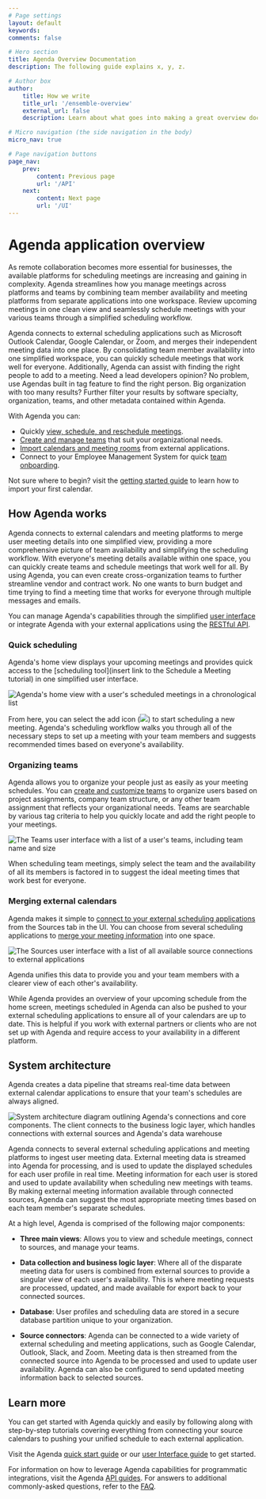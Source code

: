 ```yaml
---
# Page settings
layout: default
keywords:
comments: false

# Hero section
title: Agenda Overview Documentation
description: The following guide explains x, y, z.

# Author box
author:
    title: How we write
    title_url: '/ensemble-overview'
    external_url: false
    description: Learn about what goes into making a great overview document.

# Micro navigation (the side navigation in the body)
micro_nav: true

# Page navigation buttons
page_nav:
    prev:
        content: Previous page
        url: '/API'
    next:
        content: Next page
        url: '/UI'
---
```


# Agenda application overview

As remote collaboration becomes more essential for businesses, the available platforms for scheduling meetings are increasing and gaining in complexity. Agenda streamlines how you manage meetings across platforms and teams by combining team member availability and meeting platforms from separate applications into one workspace. Review upcoming meetings in one clean view and seamlessly schedule meetings with your various teams through a simplified scheduling workflow.

Agenda connects to external scheduling applications such as Microsoft Outlook Calendar, Google Calendar, or Zoom, and merges their independent meeting data into one place. By consolidating team member availability into one simplified workspace, you can quickly schedule meetings that work well for everyone. Additionally, Agenda can assist with finding the right people to add to a meeting. Need a lead developers opinion? No problem, use Agendas built in tag feature to find the right person. Big organization with too many results? Further filter your results by software specialty, organization, teams, and other metadata contained within Agenda.

With Agenda you can:

- Quickly [view, schedule, and reschedule meetings](link-placeholder).
- [Create and manage teams](link-placeholder) that suit your organizational needs.
- [Import calendars and meeting rooms](link-placeholder) from external applications.
- Connect to your Employee Management System for quick [team onboarding](link-placeholder).

Not sure where to begin? visit the [getting started guide](link-placeholder) to learn how to import your first calendar.
  
## How Agenda works

Agenda connects to external calendars and meeting platforms to merge user meeting details into one simplified view, providing a more comprehensive picture of team availability and simplifying the scheduling workflow. With everyone's meeting details available within one space, you can quickly create teams and schedule meetings that work well for all. By using Agenda, you can even create cross-organization teams to further streamline vendor and contract work. No one wants to burn budget and time trying to find a meeting time that works for everyone through multiple messages and emails.

You can manage Agenda's capabilities through the simplified [user interface](UI.md) or integrate Agenda with your external applications using the [RESTful API](API.md).

### Quick scheduling

Agenda's home view displays your upcoming meetings and provides quick access to the [scheduling tool](insert link to the Schedule a Meeting tutorial) in one simplified user interface. 

![Agenda's home view with a user's scheduled meetings in a chronological list](images/overview-home-view.png)

From here, you can select the add icon (![](images/add-icon.png)) to start scheduling a new meeting. Agenda's scheduling workflow walks you through all of the necessary steps to set up a meeting with your team members and suggests recommended times based on everyone's availability.

### Organizing teams

Agenda allows you to organize your people just as easily as your meeting schedules. You can [create and customize teams](link-placeholder) to organize users based on project assignments, company team structure, or any other team assignment that reflects your organizational needs. Teams are searchable by various tag criteria to help you quickly locate and add the right people to your meetings.

![The Teams user interface with a list of a user's teams, including team name and size](images/overview-team-view.png)

When scheduling team meetings, simply select the team and the availability of all its members is factored in to suggest the ideal meeting times that work best for everyone.

### Merging external calendars

Agenda makes it simple to [connect to your external scheduling applications](link-placeholder) from the Sources tab in the UI. You can choose from several scheduling applications to [merge your meeting information](link-placeholder) into one space. 

![The Sources user interface with a list of all available source connections to external applications](images/overview-sources-view.png)

Agenda unifies this data to provide you and your team members with a clearer view of each other's availability. 

While Agenda provides an overview of your upcoming schedule from the home screen, meetings scheduled in Agenda can also be pushed to your external scheduling applications to ensure all of your calendars are up to date. This is helpful if you work with external partners or clients who are not set up with Agenda and require access to your availability in a different platform.

## System architecture

Agenda creates a data pipeline that streams real-time data between external calendar applications to ensure that your team's schedules are always aligned.

![System architecture diagram outlining Agenda's connections and core components. The client connects to the business logic layer, which handles connections with external sources and Agenda's data warehouse](images/agenda-architecture.png)

Agenda connects to several external scheduling applications and meeting platforms to ingest user meeting data. External meeting data is streamed into Agenda for processing, and is used to update the displayed schedules for each user profile in real time. Meeting information for each user is stored and used to update availability when scheduling new meetings with teams. By making external meeting information available through connected sources, Agenda can suggest the most appropriate meeting times based on each team member's separate schedules.

At a high level, Agenda is comprised of the following major components:

- **Three main views**: Allows you to view and schedule meetings, connect to sources, and manage your teams.

- **Data collection and business logic layer**: Where all of the disparate meeting data for users is combined from external sources to provide a singular view of each user's availability. This is where meeting requests are processed, updated, and made available for export back to your connected sources.

- **Database**: User profiles and scheduling data are stored in a secure database partition unique to your organization.

- **Source connectors**: Agenda can be connected to a wide variety of external scheduling and meeting applications, such as Google Calendar, Outlook, Slack, and Zoom. Meeting data is then streamed from the connected source into Agenda to be processed and used to update user availability. Agenda can also be configured to send updated meeting information back to selected sources.

## Learn more

You can get started with Agenda quickly and easily by following along with step-by-step tutorials covering everything from connecting your source calendars to pushing your unified schedule to each external application.

Visit the Agenda [quick start guide](insert-link) or our [user Interface guide](insert-link) to get started.

For information on how to leverage Agenda capabilities for programmatic integrations, visit the Agenda [API guides](API.md). For answers to additional commonly-asked questions, refer to the [FAQ](insert-link).
